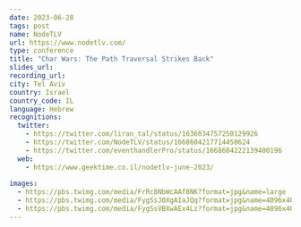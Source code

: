 ```yaml
---
date: 2023-06-28
tags: post
name: NodeTLV
url: https://www.nodetlv.com/
type: conference
title: "Char Wars: The Path Traversal Strikes Back"
slides_url:
recording_url: 
city: Tel Aviv
country: Israel
country_code: IL
language: Hebrew
recognitions:
  twitter:
    - https://twitter.com/liran_tal/status/1636034757250129926
    - https://twitter.com/NodeTLV/status/1668604217714458624
    - https://twitter.com/eventhandlerPro/status/1668604222139400196
  web:
    - https://www.geektime.co.il/nodetlv-june-2023/
    
images:
  - https://pbs.twimg.com/media/FrRc8NbWcAAf8NK?format=jpg&name=large
  - https://pbs.twimg.com/media/FygSsJ0XgAIaJQq?format=jpg&name=4096x4096
  - https://pbs.twimg.com/media/FygSsVBXwAEx4Lz?format=jpg&name=4096x4096
---
```

